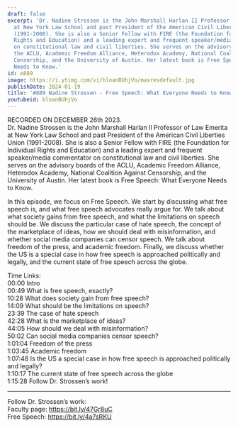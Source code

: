 ```yaml
---
draft: false
excerpt: 'Dr. Nadine Strossen is the John Marshall Harlan II Professor of Law Emerita
  at New York Law School and past President of the American Civil Liberties Union
  (1991-2008). She is also a Senior Fellow with FIRE (the Foundation for Individual
  Rights and Education) and a leading expert and frequent speaker/media commentator
  on constitutional law and civil liberties. She serves on the advisory boards of
  the ACLU, Academic Freedom Alliance, Heterodox Academy, National Coalition Against
  Censorship, and the University of Austin. Her latest book is Free Speech: What Everyone
  Needs to Know.'
id: e889
image: https://i.ytimg.com/vi/bloanBUhjVo/maxresdefault.jpg
publishDate: 2024-01-19
title: '#889 Nadine Strossen - Free Speech: What Everyone Needs to Know'
youtubeid: bloanBUhjVo
---
```

RECORDED ON DECEMBER 26th 2023.  
Dr. Nadine Strossen is the John Marshall Harlan II Professor of Law Emerita at New York Law School and past President of the American Civil Liberties Union (1991-2008). She is also a Senior Fellow with FIRE (the Foundation for Individual Rights and Education) and a leading expert and frequent speaker/media commentator on constitutional law and civil liberties. She serves on the advisory boards of the ACLU, Academic Freedom Alliance, Heterodox Academy, National Coalition Against Censorship, and the University of Austin. Her latest book is Free Speech: What Everyone Needs to Know.

In this episode, we focus on Free Speech. We start by discussing what free speech is, and what free speech advocates really argue for. We talk about what society gains from free speech, and what the limitations on speech should be. We discuss the particular case of hate speech, the concept of the marketplace of ideas, how we should deal with misinformation, and whether social media companies can censor speech. We talk about freedom of the press, and academic freedom. Finally, we discuss whether the US is a special case in how free speech is approached politically and legally, and the current state of free speech across the globe.

Time Links:  
00:00  Intro  
00:49  What is free speech, exactly?  
10:28  What does society gain from free speech?  
14:09  What should be the limitations on speech?  
23:39  The case of hate speech  
42:28  What is the marketplace of ideas?  
44:05  How should we deal with misinformation?  
50:02  Can social media companies censor speech?  
1:01:04  Freedom of the press  
1:03:45  Academic freedom  
1:07:48  Is the US a special case in how free speech is approached politically and legally?  
1:10:17  The current state of free speech across the globe  
1:15:28  Follow Dr. Strossen’s work!

---

Follow Dr. Strossen’s work:  
Faculty page: https://bit.ly/47Gr8uC  
Free Speech: https://bit.ly/4a7sRKU
